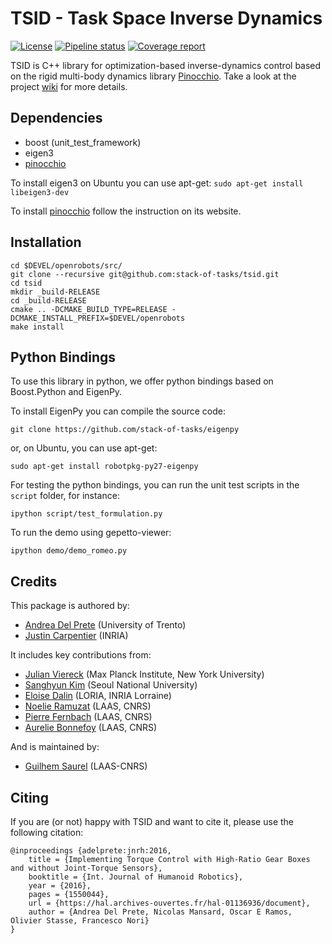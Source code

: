 # TSID - Task Space Inverse Dynamics
[![License](https://img.shields.io/badge/License-BSD%202--Clause-green.svg)](https://opensource.org/licenses/BSD-2-Clause)
[![Pipeline status](https://gitlab.laas.fr/stack-of-tasks/tsid/badges/master/pipeline.svg)](https://gitlab.laas.fr/stack-of-tasks/tsid/commits/master)
[![Coverage report](https://gitlab.laas.fr/stack-of-tasks/tsid/badges/master/coverage.svg?job=doc-coverage)](http://projects.laas.fr/gepetto/doc/stack-of-tasks/tsid/master/coverage/)

TSID is C++ library for optimization-based inverse-dynamics control based on the rigid multi-body dynamics library [Pinocchio](https://github.com/stack-of-tasks/pinocchio).
Take a look at the project [wiki](https://github.com/stack-of-tasks/tsid/wiki) for more details.

## Dependencies
* boost (unit_test_framework)
* eigen3
* [pinocchio](https://github.com/stack-of-tasks/pinocchio)

To install eigen3 on Ubuntu you can use apt-get:
  `sudo apt-get install libeigen3-dev`

To install [pinocchio](https://github.com/stack-of-tasks/pinocchio) follow the instruction on its website.

## Installation

    cd $DEVEL/openrobots/src/
    git clone --recursive git@github.com:stack-of-tasks/tsid.git
    cd tsid
    mkdir _build-RELEASE
    cd _build-RELEASE
    cmake .. -DCMAKE_BUILD_TYPE=RELEASE -DCMAKE_INSTALL_PREFIX=$DEVEL/openrobots
    make install

## Python Bindings
To use this library in python, we offer python bindings based on Boost.Python and EigenPy.

To install EigenPy you can compile the source code:

    git clone https://github.com/stack-of-tasks/eigenpy

or, on Ubuntu, you can use apt-get:

    sudo apt-get install robotpkg-py27-eigenpy

For testing the python bindings, you can run the unit test scripts in the `script` folder, for instance:

    ipython script/test_formulation.py

To run the demo using gepetto-viewer:

    ipython demo/demo_romeo.py

## Credits

This package is authored by:

- [Andrea Del Prete](https://andreadelprete.github.io) (University of Trento)
- [Justin Carpentier](https://jcarpent.github.io) (INRIA)

It includes key contributions from:

- [Julian Viereck](https://github.com/jviereck) (Max Planck Institute, New  York  University)
- [Sanghyun Kim](https://github.com/ggory15) (Seoul National University)
- [Eloise Dalin](https://github.com/dalinel) (LORIA, INRIA Lorraine)
- [Noelie Ramuzat](https://github.com/NoelieRamuzat) (LAAS, CNRS)
- [Pierre Fernbach](https://github.com/pFernbach) (LAAS, CNRS)
- [Aurelie Bonnefoy](https://github.com/ABonnefoy) (LAAS, CNRS)

And is maintained by:

- [Guilhem Saurel](https://github.com/nim65s) (LAAS-CNRS)

## Citing

If you are (or not) happy with TSID and want to cite it, please use the following citation:

    @inproceedings {adelprete:jnrh:2016,
	    title = {Implementing Torque Control with High-Ratio Gear Boxes and without Joint-Torque Sensors},
	    booktitle = {Int. Journal of Humanoid Robotics},
	    year = {2016},
	    pages = {1550044},
	    url = {https://hal.archives-ouvertes.fr/hal-01136936/document},
	    author = {Andrea Del Prete, Nicolas Mansard, Oscar E Ramos, Olivier Stasse, Francesco Nori}
    }

